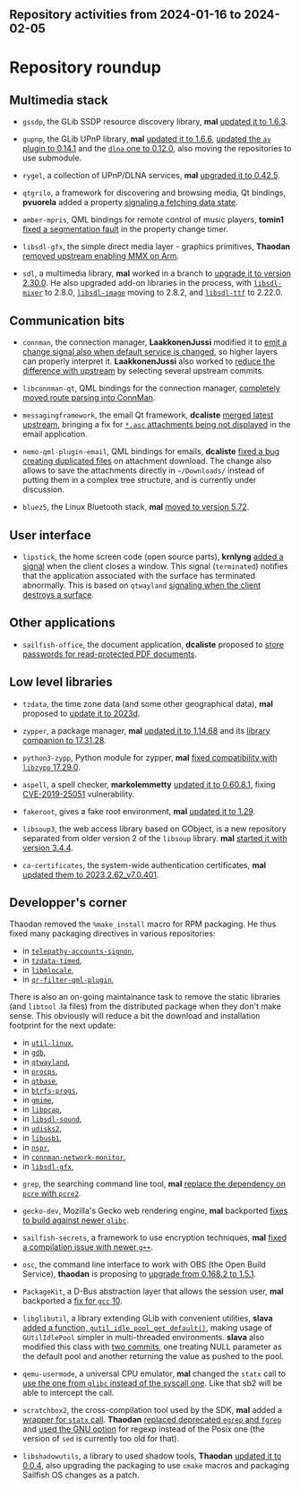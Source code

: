 Repository activities from 2024-01-16 to 2024-02-05
---------------------------------------------------

# Repository roundup

## Multimedia stack

* `gssdp`, the GLib SSDP resource discovery library, **mal** [updated it to 1.6.3](https://github.com/sailfishos/gssdp/pull/4).

* `gupnp`, the GLib UPnP library, **mal** [updated it to 1.6.6](https://github.com/sailfishos/gupnp/pull/5), [updated the `av` plugin to 0.14.1](https://github.com/sailfishos/gupnp-av/pull/2) and the [`dlna` one to 0.12.0](https://github.com/sailfishos/gupnp-dlna/pull/2), also moving the repositories to use submodule.

* `rygel`, a collection of UPnP/DLNA services, **mal** [upgraded it to 0.42.5](https://github.com/sailfishos/rygel/pull/2).

* `qtgrilo`, a framework for discovering and browsing media, Qt bindings, **pvuorela** added a property [signaling a fetching data state](https://github.com/sailfishos/qtgrilo/pull/3).

* `amber-mpris`, QML bindings for remote control of music players, **tomin1** [fixed a segmentation fault](https://github.com/sailfishos/amber-mpris/pull/25) in the property change timer.

* `libsdl-gfx`, the simple direct media layer - graphics primitives, **Thaodan** [removed upstream enabling MMX on Arm](https://github.com/sailfishos/libsdl-gfx/pull/2).

* `sdl`, a multimedia library, **mal** worked in a branch to [upgrade it to version 2.30.0](https://github.com/sailfishos/libsdl/tree/jb61492). He also upgraded add-on libraries in the process, with [`libsdl-mixer`](https://github.com/sailfishos/libsdl-mixer/pull/5) to 2.8.0, [`libsdl-image`](https://github.com/sailfishos/libsdl-image/pull/4) moving to 2.8.2, and [`libsdl-ttf`](https://github.com/sailfishos/libsdl-ttf/pull/2) to 2.22.0.

## Communication bits

* `connman`, the connection manager, **LaakkonenJussi** modified it to [emit a change signal also when default service is changed](https://github.com/sailfishos/connman/pull/46), so higher layers can properly interpret it. **LaakkonenJussi** also worked to [reduce the difference with upstream](https://github.com/sailfishos/connman/pull/55) by selecting several upstream commits.

* `libconnman-qt`, QML bindings for the connection manager, [completely moved route parsing into ConnMan](https://github.com/sailfishos/libconnman-qt/pull/19).

* `messagingframework`, the email Qt framework, **dcaliste** [merged latest upstream](https://github.com/sailfishos/messagingframework/pull/13), bringing a fix for [`*.asc` attachments being not displayed](https://codereview.qt-project.org/c/qt-labs/messagingframework/+/529726) in the email application.

* `nemo-qml-plugin-email`, QML bindings for emails, **dcaliste** [fixed a bug creating duplicated files](https://github.com/sailfishos/nemo-qml-plugin-email/pull/18) on attachment download. The change also allows to save the attachments directly in `~/Downloads/` instead of putting them in a complex tree structure, and is currently under discussion.

* `bluez5`, the Linux Bluetooth stack, **mal** [moved to version 5.72](https://github.com/sailfishos/bluez5/pull/11).

## User interface

* `lipstick`, the home screen code (open source parts), **krnlyng** [added a signal](https://github.com/sailfishos/lipstick/pull/49) when the client closes a window. This signal (`terminated`) notifies that the application associated with the surface has terminated abnormally. This is based on `qtwayland` [signaling when the client destroys a surface](https://github.com/sailfishos/qtwayland/pull/3).

## Other applications

* `sailfish-office`, the document application, **dcaliste** proposed to [store passwords for read-protected PDF documents](https://github.com/sailfishos/sailfish-office/pull/193).

## Low level libraries

* `tzdata`, the time zone data (and some other geographical data), **mal** proposed to [update it to 2023d](https://github.com/sailfishos/tzdata/pull/3).

* `zypper`, a package manager, **mal** [updated it to 1.14.68](https://github.com/sailfishos/zypper/pull/2) and its [library companion to 17.31.28](https://github.com/sailfishos/libzypp/pull/4).

* `python3-zypp`, Python module for zypper, **mal** [fixed compatibility with `libzypp` 17.29.0](https://github.com/sailfishos/python3-zypp/pull/4).

* `aspell`, a spell checker, **markolemmetty** [updated it to 0.60.8.1](https://github.com/sailfishos/aspell/pull/1), fixing [CVE-2019-25051](https://github.com/advisories/GHSA-vm7w-rc54-7m7r) vulnerability.

* `fakeroot`, gives a fake root environment, **mal** [updated it to 1.29](https://github.com/sailfishos/fakeroot/pull/1).

* `libsoup3`, the web access library based on GObject, is a new repository separated from older version 2 of the `libsoup` library. **mal** [started it with version 3.4.4](https://github.com/sailfishos/libsoup3/commits/master/).

* `ca-certificates`, the system-wide authentication certificates, **mal** [updated them to 2023.2.62_v7.0.401](https://github.com/sailfishos/ca-certificates/pull/2).

## Developper's corner

Thaodan removed the `%make_install` macro for RPM packaging. He thus fixed many packaging directives in various repositories:
- in [`telepathy-accounts-signon`](https://github.com/sailfishos/telepathy-accounts-signon/pull/2),
- in [`tzdata-timed`](https://github.com/sailfishos/tzdata-timed/pull/4),
- in [`libmlocale`](https://github.com/sailfishos/libmlocale/pull/4),
- in [`qr-filter-qml-plugin`](https://github.com/sailfishos/qr-filter-qml-plugin/pull/8),

There is also an on-going maintainance task to remove the static libraries (and `libtool` .la files) from the distributed package when they don't make sense. This obviously will reduce a bit the download and installation footprint for the next update:
- in [`util-linux`](https://github.com/sailfishos/util-linux/pull/7),
- in [`gdb`](https://github.com/sailfishos/gdb/pull/3),
- in [`qtwayland`](https://github.com/sailfishos/qtwayland/pull/2),
- in [`procps`](https://github.com/sailfishos/procps/pull/2),
- in [`qtbase`](https://github.com/sailfishos/qtbase/pull/16),
- in [`btrfs-progs`](https://github.com/sailfishos/btrfs-progs/pull/3),
- in [`gmime`](https://github.com/sailfishos/gmime/pull/2),
- in [`libpcap`](https://github.com/sailfishos/libpcap/pull/2),
- in [`libsdl-sound`](https://github.com/sailfishos/libsdl-sound/pull/2),
- in [`udisks2`](https://github.com/sailfishos/udisks2/pull/10),
- in [`libusb1`](https://github.com/sailfishos/libusb1/pull/5),
- in [`nspr`](https://github.com/sailfishos/nspr/pull/4),
- in [`connman-network-monitor`](https://github.com/sailfishos/connman-network-monitor/pull/2),
- in [`libsdl-gfx`](https://github.com/sailfishos/libsdl-gfx/pull/1),

* `grep`, the searching command line tool, **mal** [replace the dependency on `pcre` with `pcre2`](https://github.com/sailfishos/grep/pull/2).

* `gecko-dev`, Mozilla's Gecko web rendering engine, **mal** backported [fixes to build against newer `glibc`](https://github.com/sailfishos/gecko-dev/pull/158).

* `sailfish-secrets`, a framework to use encryption techniques, **mal** [fixed a compilation issue with newer `g++`](https://github.com/sailfishos/sailfish-secrets/pull/190).

* `osc`, the command line interface to work with OBS (the Open Build Service), **thaodan** is proposing to [upgrade from 0.168.2 to 1.5.1](https://github.com/sailfishos/osc/pull/1).

* `PackageKit`, a D-Bus abstraction layer that allows the session user, **mal** backported a [fix for `gcc` 10](https://github.com/sailfishos/PackageKit/pull/2).

* `libglibutil`, a library extending GLib with convenient utilities, **slava** [added a function, `gutil_idle_pool_get_default()`](https://github.com/sailfishos/libglibutil/pull/12), making usage of `GUtilIdlePool` simpler in multi-threaded environments. **slava** also modified this class with [two commits](https://github.com/sailfishos/libglibutil/pull/13), one treating NULL parameter as the default pool and another returning the value as pushed to the pool.

* `qemu-usermode`, a universal CPU emulator, **mal** changed the `statx` call to [use the one from `glibc` instead of the syscall one](https://github.com/sailfishos/qemu-usermode/pull/2). Like that sb2 will be able to intercept the call.

* `scratchbox2`, the cross-compilation tool used by the SDK, **mal** added a [wrapper for `statx` call](https://github.com/sailfishos/scratchbox2/pull/25). **Thaodan** [replaced deprecated `egrep` and `fgrep`](https://github.com/sailfishos/scratchbox2/pull/26) and [used the GNU option](https://github.com/sailfishos/scratchbox2/pull/27) for regexp instead of the Posix one (the version of `sed` is currently too old for that).

* `libshadowutils`, a library to used shadow tools, **Thaodan** [updated it to 0.0.4](https://github.com/sailfishos/libshadowutils/pull/1), also upgrading the packaging to use `cmake` macros and packaging Sailfish OS changes as a patch.
